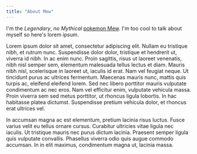 ```yaml
---
title: "About Mew"
---
```


I'm the *Legendary*, no *Mythical* [pokemon Mew](https://bulbapedia.bulbagarden.net/wiki/Mew_(Pokémon)).
I'm too cool to talk about myself so here's lorem ipsum.

Lorem ipsum dolor sit amet, consectetur adipiscing elit. Nullam eu tristique nibh, et rutrum nunc. Suspendisse dolor dolor, tristique et hendrerit ut, viverra id nibh. In ac enim nunc. Proin sagittis, risus ut laoreet venenatis, nibh nisl semper sem, elementum malesuada tellus lectus et diam. Mauris nibh nisl, scelerisque in laoreet ut, iaculis id erat. Nam vel feugiat neque. Ut tincidunt purus ac ultrices fermentum. Maecenas mauris nunc, mattis quis turpis ac, eleifend eleifend lorem. Sed nec libero porttitor mauris vulputate condimentum ac nec eros. Nam vel efficitur enim, vulputate vehicula massa. Proin viverra sem sed metus porttitor, ut rhoncus ligula lobortis. In hac habitasse platea dictumst. Suspendisse pretium vehicula dolor, et rhoncus erat ultrices vel.

In accumsan magna ac est elementum, pretium lacinia risus luctus. Fusce varius velit eu tellus ornare cursus. Curabitur ultricies vitae ligula nec iaculis. Ut tristique mauris nec purus dictum lacinia. Praesent semper ligula quis vulputate convallis. Phasellus viverra odio quis augue commodo accumsan. In in elit maximus, condimentum magna ut, lacinia massa.
